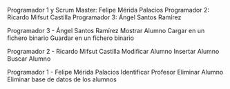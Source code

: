 Programador 1 y Scrum Master: Felipe Mérida Palacios
Programador 2: Ricardo Mifsut Castilla
Programador 3: Ángel Santos Ramírez





Programador 3 - Ángel Santos Ramírez
Mostrar Alumno
Cargar en un fichero binario
Guardar en un fichero binario


Programador 2 - Ricardo Mifsut Castilla
Modificar Alumno
Insertar Alumno
Buscar Alumno


Programador 1 - Felipe Mérida Palacios
Identificar Profesor
Eliminar Alumno
Eliminar base de datos de los alumnos